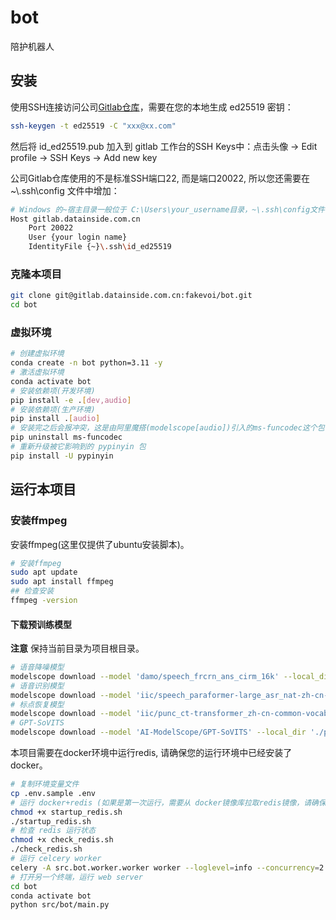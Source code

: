 # bot

陪护机器人

## 安装

使用SSH连接访问公司[Gitlab仓库](https://gitlab.datainside.com.cn:20443)，需要在您的本地生成 ed25519 密钥：

```bash
ssh-keygen -t ed25519 -C "xxx@xx.com"
```

然后将 id_ed25519.pub 加入到 gitlab 工作台的SSH Keys中：点击头像 -> Edit profile -> SSH Keys -> Add new key

公司Gitlab仓库使用的不是标准SSH端口22, 而是端口20022, 所以您还需要在 ~\\.ssh\config 文件中增加：

```bash
# Windows 的~宿主目录一般位于 C:\Users\your_username目录，~\.ssh\config文件中增加：
Host gitlab.datainside.com.cn
	Port 20022
	User {your login name}
	IdentityFile {~}\.ssh\id_ed25519
```

### 克隆本项目

```bash
git clone git@gitlab.datainside.com.cn:fakevoi/bot.git
cd bot
```

### 虚拟环境

```bash
# 创建虚拟环境
conda create -n bot python=3.11 -y
# 激活虚拟环境
conda activate bot
# 安装依赖项(开发环境)
pip install -e .[dev,audio]
# 安装依赖项(生产环境)
pip install .[audio]
# 安装完之后会报冲突，这是由阿里魔搭(modelscope[audio])引入的ms-funcodec这个包带来的。我们不会使用它，需要手动将其卸载:
pip uninstall ms-funcodec
# 重新升级被它影响到的 pypinyin 包
pip install -U pypinyin
```

## 运行本项目

### 安装ffmpeg

安装ffmpeg(这里仅提供了ubuntu安装脚本)。

```bash
# 安装ffmpeg
sudo apt update
sudo apt install ffmpeg
## 检查安装
ffmpeg -version
```

#### 下载预训练模型

**注意** 保持当前目录为项目根目录。

```bash
# 语音降噪模型
modelscope download --model 'damo/speech_frcrn_ans_cirm_16k' --local_dir './pretrained/damo/speech_frcrn_ans_cirm_16k'
# 语音识别模型
modelscope download --model 'iic/speech_paraformer-large_asr_nat-zh-cn-16k-common-vocab8404-pytorch' --local_dir './pretrained/iic/speech_paraformer-large_asr_nat-zh-cn-16k-common-vocab8404-pytorch'
# 标点恢复模型
modelscope download --model 'iic/punc_ct-transformer_zh-cn-common-vocab272727-pytorch' --local_dir './pretrained/iic/punc_ct-transformer_zh-cn-common-vocab272727-pytorch'
# GPT-SoVITS
modelscope download --model 'AI-ModelScope/GPT-SoVITS' --local_dir './pretrained/AI-ModelScope/GPT-SoVITS'
```

本项目需要在docker环境中运行redis, 请确保您的运行环境中已经安装了docker。

```bash
# 复制环境变量文件
cp .env.sample .env
# 运行 docker+redis (如果是第一次运行，需要从 docker镜像库拉取redis镜像，请确保您的网络能够正常拉取docker镜像。)
chmod +x startup_redis.sh
./startup_redis.sh
# 检查 redis 运行状态
chmod +x check_redis.sh
./check_redis.sh
# 运行 celcery worker
celery -A src.bot.worker.worker worker --loglevel=info --concurrency=2
# 打开另一个终端，运行 web server
cd bot
conda activate bot
python src/bot/main.py
```
